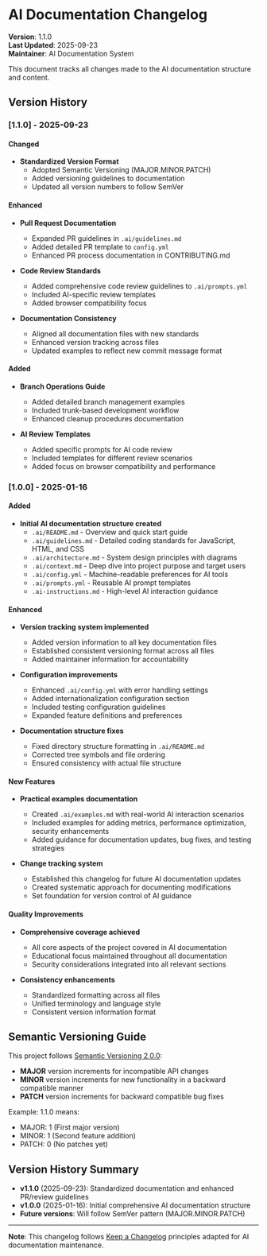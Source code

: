 # AI Documentation Changelog

**Version**: 1.1.0  
**Last Updated**: 2025-09-23  
**Maintainer**: AI Documentation System

This document tracks all changes made to the AI documentation structure and content.

## Version History

### [1.1.0] - 2025-09-23

#### Changed
- **Standardized Version Format**
  - Adopted Semantic Versioning (MAJOR.MINOR.PATCH)
  - Added versioning guidelines to documentation
  - Updated all version numbers to follow SemVer

#### Enhanced
- **Pull Request Documentation**
  - Expanded PR guidelines in `.ai/guidelines.md`
  - Added detailed PR template to `config.yml`
  - Enhanced PR process documentation in CONTRIBUTING.md

- **Code Review Standards**
  - Added comprehensive code review guidelines to `.ai/prompts.yml`
  - Included AI-specific review templates
  - Added browser compatibility focus

- **Documentation Consistency**
  - Aligned all documentation files with new standards
  - Enhanced version tracking across files
  - Updated examples to reflect new commit message format

#### Added
- **Branch Operations Guide**
  - Added detailed branch management examples
  - Included trunk-based development workflow
  - Enhanced cleanup procedures documentation

- **AI Review Templates**
  - Added specific prompts for AI code review
  - Included templates for different review scenarios
  - Added focus on browser compatibility and performance

### [1.0.0] - 2025-01-16

#### Added
- **Initial AI documentation structure created**
  - `.ai/README.md` - Overview and quick start guide
  - `.ai/guidelines.md` - Detailed coding standards for JavaScript, HTML, and CSS
  - `.ai/architecture.md` - System design principles with diagrams
  - `.ai/context.md` - Deep dive into project purpose and target users
  - `.ai/config.yml` - Machine-readable preferences for AI tools
  - `.ai/prompts.yml` - Reusable AI prompt templates
  - `.ai-instructions.md` - High-level AI interaction guidance

#### Enhanced
- **Version tracking system implemented**
  - Added version information to all key documentation files
  - Established consistent versioning format across all files
  - Added maintainer information for accountability

- **Configuration improvements**
  - Enhanced `.ai/config.yml` with error handling settings
  - Added internationalization configuration section
  - Included testing configuration guidelines
  - Expanded feature definitions and preferences

- **Documentation structure fixes**
  - Fixed directory structure formatting in `.ai/README.md`
  - Corrected tree symbols and file ordering
  - Ensured consistency with actual file structure

#### New Features
- **Practical examples documentation**
  - Created `.ai/examples.md` with real-world AI interaction scenarios
  - Included examples for adding metrics, performance optimization, security enhancements
  - Added guidance for documentation updates, bug fixes, and testing strategies

- **Change tracking system**
  - Established this changelog for future AI documentation updates
  - Created systematic approach for documenting modifications
  - Set foundation for version control of AI guidance

#### Quality Improvements
- **Comprehensive coverage achieved**
  - All core aspects of the project covered in AI documentation
  - Educational focus maintained throughout all documentation
  - Security considerations integrated into all relevant sections

- **Consistency enhancements**
  - Standardized formatting across all files
  - Unified terminology and language style
  - Consistent version information format

## Semantic Versioning Guide

This project follows [Semantic Versioning 2.0.0](https://semver.org/):

- **MAJOR** version increments for incompatible API changes
- **MINOR** version increments for new functionality in a backward compatible manner
- **PATCH** version increments for backward compatible bug fixes

Example: 1.1.0 means:
- MAJOR: 1 (First major version)
- MINOR: 1 (Second feature addition)
- PATCH: 0 (No patches yet)

## Version History Summary

- **v1.1.0** (2025-09-23): Standardized documentation and enhanced PR/review guidelines
- **v1.0.0** (2025-01-16): Initial comprehensive AI documentation structure
- **Future versions**: Will follow SemVer pattern (MAJOR.MINOR.PATCH)

---

**Note**: This changelog follows [Keep a Changelog](https://keepachangelog.com/) principles adapted for AI documentation maintenance.
